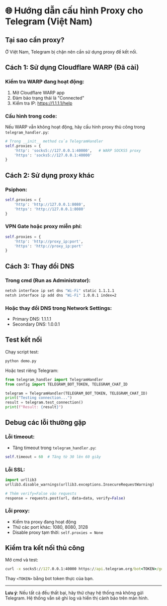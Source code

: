 # 🌐 Hướng dẫn cấu hình Proxy cho Telegram (Việt Nam)

## Tại sao cần proxy?
Ở Việt Nam, Telegram bị chặn nên cần sử dụng proxy để kết nối.

## Cách 1: Sử dụng Cloudflare WARP (Đã cài)

### Kiểm tra WARP đang hoạt động:
1. Mở Cloudflare WARP app
2. Đảm bảo trạng thái là "Connected"
3. Kiểm tra IP: https://1.1.1.1/help

### Cấu hình trong code:
Nếu WARP vẫn không hoạt động, hãy cấu hình proxy thủ công trong `telegram_handler.py`:

```python
# Trong __init__ method của TelegramHandler
self.proxies = {
    'http': 'socks5://127.0.0.1:40000',   # WARP SOCKS5 proxy
    'https': 'socks5://127.0.0.1:40000'
}
```

## Cách 2: Sử dụng proxy khác

### Psiphon:
```python
self.proxies = {
    'http': 'http://127.0.0.1:8080',
    'https': 'http://127.0.0.1:8080'
}
```

### VPN Gate hoặc proxy miễn phí:
```python
self.proxies = {
    'http': 'http://proxy_ip:port',
    'https': 'http://proxy_ip:port'
}
```

## Cách 3: Thay đổi DNS

### Trong cmd (Run as Administrator):
```cmd
netsh interface ip set dns "Wi-Fi" static 1.1.1.1
netsh interface ip add dns "Wi-Fi" 1.0.0.1 index=2
```

### Hoặc thay đổi DNS trong Network Settings:
- Primary DNS: 1.1.1.1
- Secondary DNS: 1.0.0.1

## Test kết nối

Chạy script test:
```bash
python demo.py
```

Hoặc test riêng Telegram:
```python
from telegram_handler import TelegramHandler
from config import TELEGRAM_BOT_TOKEN, TELEGRAM_CHAT_ID

telegram = TelegramHandler(TELEGRAM_BOT_TOKEN, TELEGRAM_CHAT_ID)
print("Testing connection...")
result = telegram.test_connection()
print(f"Result: {result}")
```

## Debug các lỗi thường gặp

### Lỗi timeout:
- Tăng timeout trong `telegram_handler.py`:
```python
self.timeout = 60  # Tăng từ 30 lên 60 giây
```

### Lỗi SSL:
```python
import urllib3
urllib3.disable_warnings(urllib3.exceptions.InsecureRequestWarning)

# Thêm verify=False vào requests
response = requests.post(url, data=data, verify=False)
```

### Lỗi proxy:
- Kiểm tra proxy đang hoạt động
- Thử các port khác: 1080, 8080, 3128
- Disable proxy tạm thời: `self.proxies = None`

## Kiểm tra kết nối thủ công

Mở cmd và test:
```cmd
curl -x socks5://127.0.0.1:40000 https://api.telegram.org/bot<TOKEN>/getMe
```

Thay `<TOKEN>` bằng bot token thực của bạn.

---

**Lưu ý**: Nếu tất cả đều thất bại, hãy thử chạy hệ thống mà không gửi Telegram. Hệ thống vẫn sẽ ghi log và hiển thị cảnh báo trên màn hình.
